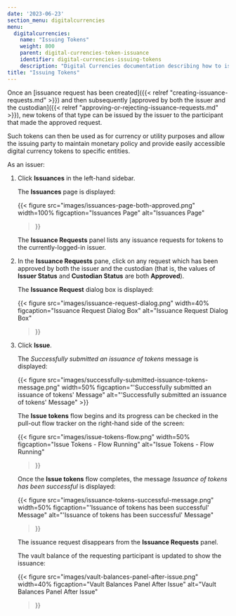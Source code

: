 ```yaml
---
date: '2023-06-23'
section_menu: digitalcurrencies
menu:
  digitalcurrencies:
    name: "Issuing Tokens"
    weight: 800
    parent: digital-currencies-token-issuance
    identifier: digital-currencies-issuing-tokens
    description: "Digital Currencies documentation describing how to issue tokens via the GUI"
title: "Issuing Tokens"
---
```


Once an [issuance request has been created]({{< relref "creating-issuance-requests.md" >}}) and then subsequently [approved by both the issuer and the custodian]({{< relref "approving-or-rejecting-issuance-requests.md" >}}), new tokens of that type can be issued by the issuer to the participant that made the approved request.

Such tokens can then be used as for currency or utility purposes and allow the issuing party to maintain monetary policy and provide easily accessible digital currency tokens to specific entities.

As an issuer:

1. Click **Issuances** in the left-hand sidebar.

   The **Issuances** page is displayed:

   {{<
      figure
	  src="images/issuances-page-both-approved.png"
      width=100%
	  figcaption="Issuances Page"
	  alt="Issuances Page"
   >}}

   The **Issuance Requests** panel lists any issuance requests for tokens to the currently-logged-in issuer.

2. In the **Issuance Requests** pane, click on any request which has been approved by both the issuer and the custodian (that is, the values of **Issuer Status** and **Custodian Status** are both **Approved**).

   The **Issuance Request** dialog box is displayed:

   {{<
      figure
	  src="images/issuance-request-dialog.png"
      width=40%
	  figcaption="Issuance Request Dialog Box"
	  alt="Issuance Request Dialog Box"
   >}}

3. Click **Issue**.

   The *Successfully submitted an issuance of tokens* message is displayed:

   {{< figure src="images/successfully-submitted-issuance-tokens-message.png" width=50% figcaption="'Successfully submitted an issuance of tokens' Message" alt="'Successfully submitted an issuance of tokens' Message" >}}

   The **Issue tokens** flow begins and its progress can be checked in the pull-out flow tracker on the right-hand side of the screen:

   {{<
      figure
	  src="images/issue-tokens-flow.png"
      width=50%
	  figcaption="Issue Tokens - Flow Running"
	  alt="Issue Tokens - Flow Running"
   >}}

   Once the **Issue tokens** flow completes, the message *Issuance of tokens has been successful* is displayed:

   {{<
      figure
	  src="images/issuance-tokens-successful-message.png"
      width=50%
	  figcaption="'Issuance of tokens has been successful' Message"
	  alt="'Issuance of tokens has been successful' Message"
   >}}

   The issuance request disappears from the **Issuance Requests** panel.
   
   The vault balance of the requesting participant is updated to show the issuance:
   
   {{<
      figure
	  src="images/vault-balances-panel-after-issue.png"
      width=40%
	  figcaption="Vault Balances Panel After Issue"
	  alt="Vault Balances Panel After Issue"
   >}}

